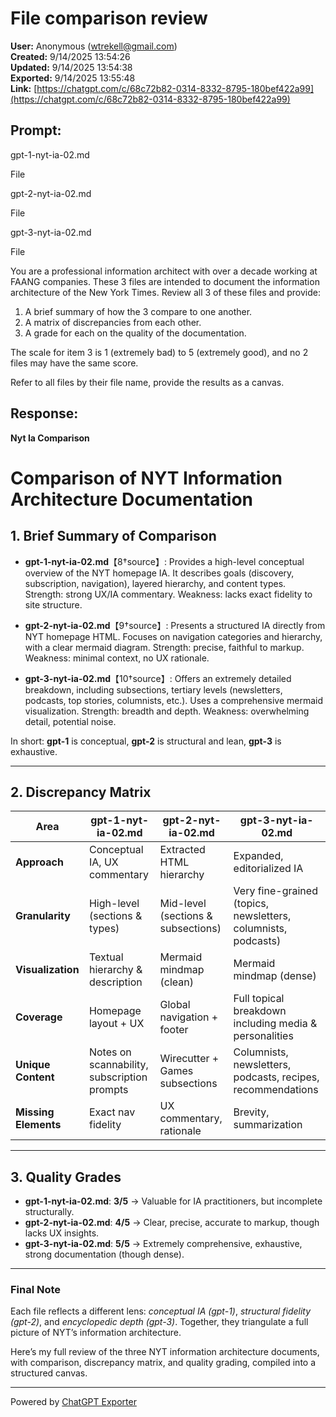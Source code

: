 # File comparison review

**User:** Anonymous (wtrekell@gmail.com)  
**Created:** 9/14/2025 13:54:26  
**Updated:** 9/14/2025 13:54:38  
**Exported:** 9/14/2025 13:55:48  
**Link:** [https://chatgpt.com/c/68c72b82-0314-8332-8795-180bef422a99](https://chatgpt.com/c/68c72b82-0314-8332-8795-180bef422a99)  

## Prompt:
gpt-1-nyt-ia-02.md

File

gpt-2-nyt-ia-02.md

File

gpt-3-nyt-ia-02.md

File

You are a professional information architect with over a decade working at FAANG companies. These 3 files are intended to document the information architecture of the New York Times. Review all 3 of these files and provide:

1. A brief summary of how the 3 compare to one another.
2. A matrix of discrepancies from each other.
3. A grade for each on the quality of the documentation.

The scale for item 3 is 1 (extremely bad) to 5 (extremely good), and no 2 files may have the same score.

Refer to all files by their file name, provide the results as a canvas.

## Response:
**Nyt Ia Comparison**

# Comparison of NYT Information Architecture Documentation

## 1. Brief Summary of Comparison

- **gpt-1-nyt-ia-02.md**【8†source】: Provides a high-level conceptual overview of the NYT homepage IA. It describes goals (discovery, subscription, navigation), layered hierarchy, and content types. Strength: strong UX/IA commentary. Weakness: lacks exact fidelity to site structure.

- **gpt-2-nyt-ia-02.md**【9†source】: Presents a structured IA directly from NYT homepage HTML. Focuses on navigation categories and hierarchy, with a clear mermaid diagram. Strength: precise, faithful to markup. Weakness: minimal context, no UX rationale.

- **gpt-3-nyt-ia-02.md**【10†source】: Offers an extremely detailed breakdown, including subsections, tertiary levels (newsletters, podcasts, top stories, columnists, etc.). Uses a comprehensive mermaid visualization. Strength: breadth and depth. Weakness: overwhelming detail, potential noise.

In short: **gpt-1** is conceptual, **gpt-2** is structural and lean, **gpt-3** is exhaustive.

---

## 2. Discrepancy Matrix

| Area | gpt-1-nyt-ia-02.md | gpt-2-nyt-ia-02.md | gpt-3-nyt-ia-02.md |
|------|--------------------|--------------------|--------------------|
| **Approach** | Conceptual IA, UX commentary | Extracted HTML hierarchy | Expanded, editorialized IA |
| **Granularity** | High-level (sections & types) | Mid-level (sections & subsections) | Very fine-grained (topics, newsletters, columnists, podcasts) |
| **Visualization** | Textual hierarchy & description | Mermaid mindmap (clean) | Mermaid mindmap (dense) |
| **Coverage** | Homepage layout + UX | Global navigation + footer | Full topical breakdown including media & personalities |
| **Unique Content** | Notes on scannability, subscription prompts | Wirecutter + Games subsections | Columnists, newsletters, podcasts, recipes, recommendations |
| **Missing Elements** | Exact nav fidelity | UX commentary, rationale | Brevity, summarization |

---

## 3. Quality Grades

- **gpt-1-nyt-ia-02.md**: **3/5** → Valuable for IA practitioners, but incomplete structurally.
- **gpt-2-nyt-ia-02.md**: **4/5** → Clear, precise, accurate to markup, though lacks UX insights.
- **gpt-3-nyt-ia-02.md**: **5/5** → Extremely comprehensive, exhaustive, strong documentation (though dense).

---

### Final Note
Each file reflects a different lens: *conceptual IA (gpt-1)*, *structural fidelity (gpt-2)*, and *encyclopedic depth (gpt-3)*. Together, they triangulate a full picture of NYT’s information architecture.

Here’s my full review of the three NYT information architecture documents, with comparison, discrepancy matrix, and quality grading, compiled into a structured canvas.



---
Powered by [ChatGPT Exporter](https://www.chatgptexporter.com)